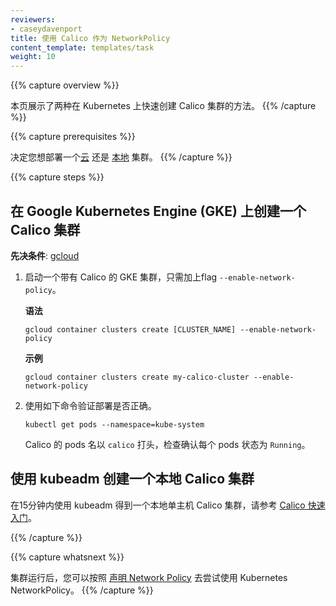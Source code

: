 ```yaml
---
reviewers:
- caseydavenport
title: 使用 Calico 作为 NetworkPolicy
content_template: templates/task
weight: 10
---
```


{{% capture overview %}}
<!-- This page shows a couple of quick ways to create a Calico cluster on Kubernetes. -->
本页展示了两种在 Kubernetes 上快速创建 Calico 集群的方法。
{{% /capture %}}

{{% capture prerequisites %}}
<!-- Decide whether you want to deploy a [cloud](#creating-a-calico-cluster-with-google-kubernetes-engine-gke) or [local](#creating-a-local-calico-cluster-with-kubeadm) cluster. -->

决定您想部署一个[云](#在-Google-Kubernetes-Engine-GKE-上创建一个-Calico-集群) 还是 [本地](#使用-kubeadm-创建一个本地-Calico-集群) 集群。
{{% /capture %}}

{{% capture steps %}}
<!-- ## Creating a Calico cluster with Google Kubernetes Engine (GKE)

**Prerequisite**: [gcloud](https://cloud.google.com/sdk/docs/quickstarts).

1.  To launch a GKE cluster with Calico, just include the `--enable-network-policy` flag.

    **Syntax**
    ```shell
    gcloud container clusters create [CLUSTER_NAME] --enable-network-policy
    ```

    **Example**
    ```shell
    gcloud container clusters create my-calico-cluster --enable-network-policy
    ```

1.  To verify the deployment, use the following command.

    ```shell
    kubectl get pods --namespace=kube-system
    ```

    The Calico pods begin with `calico`. Check to make sure each one has a status of `Running`.
 -->
## 在 Google Kubernetes Engine (GKE) 上创建一个 Calico 集群

**先决条件**: [gcloud](https://cloud.google.com/sdk/docs/quickstarts)

1.  启动一个带有 Calico 的 GKE 集群，只需加上flag `--enable-network-policy`。

    **语法**
    ```shell
    gcloud container clusters create [CLUSTER_NAME] --enable-network-policy
    ```

    **示例**
    ```shell
    gcloud container clusters create my-calico-cluster --enable-network-policy
    ```

1.  使用如下命令验证部署是否正确。

    ```shell
    kubectl get pods --namespace=kube-system
    ```

    Calico 的 pods 名以 `calico` 打头，检查确认每个 pods 状态为 `Running`。
<!--
## Creating a local Calico cluster with kubeadm

To get a local single-host Calico cluster in fifteen minutes using kubeadm, refer to the
[Calico Quickstart](https://docs.projectcalico.org/latest/getting-started/kubernetes/).
 -->

## 使用 kubeadm 创建一个本地 Calico 集群

在15分钟内使用 kubeadm 得到一个本地单主机 Calico 集群，请参考
[Calico 快速入门](https://docs.projectcalico.org/latest/getting-started/kubernetes/)。

{{% /capture %}}


{{% capture whatsnext %}}
<!-- Once your cluster is running, you can follow the [Declare Network Policy](/docs/tasks/administer-cluster/declare-network-policy/) to try out Kubernetes NetworkPolicy. -->
集群运行后，您可以按照 [声明 Network Policy](/docs/tasks/administer-cluster/declare-network-policy/) 去尝试使用 Kubernetes NetworkPolicy。
{{% /capture %}}